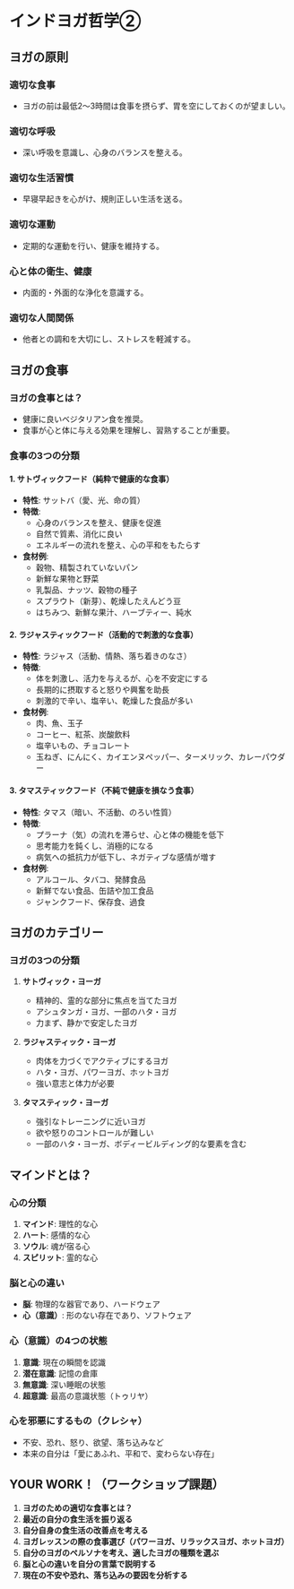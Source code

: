 # インドヨガ哲学②

## ヨガの原則

### 適切な食事
- ヨガの前は最低2～3時間は食事を摂らず、胃を空にしておくのが望ましい。

### 適切な呼吸
- 深い呼吸を意識し、心身のバランスを整える。

### 適切な生活習慣
- 早寝早起きを心がけ、規則正しい生活を送る。

### 適切な運動
- 定期的な運動を行い、健康を維持する。

### 心と体の衛生、健康
- 内面的・外面的な浄化を意識する。

### 適切な人間関係
- 他者との調和を大切にし、ストレスを軽減する。

## ヨガの食事

### ヨガの食事とは？
- 健康に良いベジタリアン食を推奨。
- 食事が心と体に与える効果を理解し、習熟することが重要。

### 食事の3つの分類

#### 1. サトヴィックフード（純粋で健康的な食事）
- **特性**: サットバ（愛、光、命の質）
- **特徴**:
    - 心身のバランスを整え、健康を促進
    - 自然で質素、消化に良い
    - エネルギーの流れを整え、心の平和をもたらす
- **食材例**:
    - 穀物、精製されていないパン
    - 新鮮な果物と野菜
    - 乳製品、ナッツ、穀物の種子
    - スプラウト（新芽）、乾燥したえんどう豆
    - はちみつ、新鮮な果汁、ハーブティー、純水

#### 2. ラジャスティックフード（活動的で刺激的な食事）
- **特性**: ラジャス（活動、情熱、落ち着きのなさ）
- **特徴**:
    - 体を刺激し、活力を与えるが、心を不安定にする
    - 長期的に摂取すると怒りや興奮を助長
    - 刺激的で辛い、塩辛い、乾燥した食品が多い
- **食材例**:
    - 肉、魚、玉子
    - コーヒー、紅茶、炭酸飲料
    - 塩辛いもの、チョコレート
    - 玉ねぎ、にんにく、カイエンヌペッパー、ターメリック、カレーパウダー

#### 3. タマスティックフード（不純で健康を損なう食事）
- **特性**: タマス（暗い、不活動、のろい性質）
- **特徴**:
    - プラーナ（気）の流れを滞らせ、心と体の機能を低下
    - 思考能力を鈍くし、消極的になる
    - 病気への抵抗力が低下し、ネガティブな感情が増す
- **食材例**:
    - アルコール、タバコ、発酵食品
    - 新鮮でない食品、缶詰や加工食品
    - ジャンクフード、保存食、過食

## ヨガのカテゴリー

### ヨガの3つの分類
1. **サトヴィック・ヨーガ**
    - 精神的、霊的な部分に焦点を当てたヨガ
    - アシュタンガ・ヨガ、一部のハタ・ヨガ
    - 力まず、静かで安定したヨガ

2. **ラジャスティック・ヨーガ**
    - 肉体を力づくでアクティブにするヨガ
    - ハタ・ヨガ、パワーヨガ、ホットヨガ
    - 強い意志と体力が必要

3. **タマスティック・ヨーガ**
    - 強引なトレーニングに近いヨガ
    - 欲や怒りのコントロールが難しい
    - 一部のハタ・ヨーガ、ボディービルディング的な要素を含む

## マインドとは？

### 心の分類
1. **マインド**: 理性的な心
2. **ハート**: 感情的な心
3. **ソウル**: 魂が宿る心
4. **スピリット**: 霊的な心

### 脳と心の違い
- **脳**: 物理的な器官であり、ハードウェア
- **心（意識）**: 形のない存在であり、ソフトウェア

### 心（意識）の4つの状態
1. **意識**: 現在の瞬間を認識
2. **潜在意識**: 記憶の倉庫
3. **無意識**: 深い睡眠の状態
4. **超意識**: 最高の意識状態（トゥリヤ）

### 心を邪悪にするもの（クレシャ）
- 不安、恐れ、怒り、欲望、落ち込みなど
- 本来の自分は「愛にあふれ、平和で、変わらない存在」

## YOUR WORK！（ワークショップ課題）

1. **ヨガのための適切な食事とは？**
2. **最近の自分の食生活を振り返る**
3. **自分自身の食生活の改善点を考える**
4. **ヨガレッスンの際の食事選び（パワーヨガ、リラックスヨガ、ホットヨガ）**
5. **自分のヨガのペルソナを考え、適したヨガの種類を選ぶ**
6. **脳と心の違いを自分の言葉で説明する**
7. **現在の不安や恐れ、落ち込みの要因を分析する**
